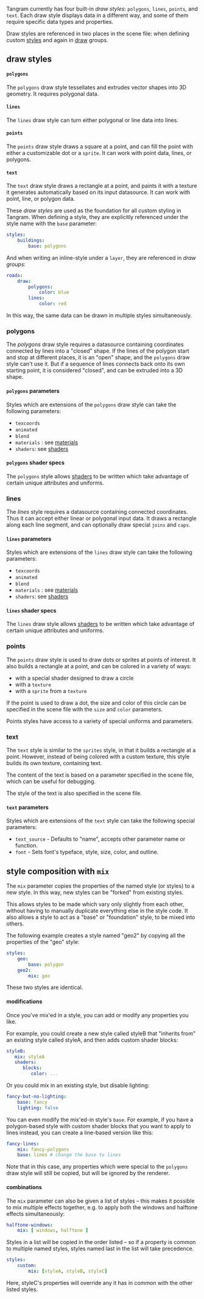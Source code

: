 Tangram currently has four built-in _draw styles_: `polygons`, `lines`, `points`, and `text`. Each draw style displays data in a different way, and some of them require specific data types and properties.

Draw styles are referenced in two places in the scene file: when defining custom [styles](styles.md) and again in [draw](draw.md) groups.

## draw styles

#### `polygons`
The `polygons` draw style tessellates and extrudes vector shapes into 3D geometry. It requires polygonal data.

#### `lines`
The `lines` draw style can turn either polygonal or line data into lines.

#### `points`
The `points` draw style draws a square at a point, and can fill the point with either a customizable dot or a `sprite`. It can work with point data, lines, or polygons.

#### `text`
The `text` draw style draws a rectangle at a point, and paints it with a texture it generates automatically based on its input datasource. It can work with point, line, or polygon data.

These _draw styles_ are used as the foundation for all custom styling in Tangram. When defining a style, they are explicitly referenced under the style name with the `base` parameter:

```yaml
styles:
    buildings:
        base: polygons
```

And when writing an inline-style under a `layer`, they are referenced in _draw groups_:

```yaml
roads:
    draw:
        polygons:
            color: blue
        lines:
            color: red
```

In this way, the same data can be drawn in multiple styles simultaneously.

### polygons
The *polygons* draw style requires a datasource containing coordinates connected by lines into a "closed" shape. If the lines of the polygon start and stop at different places, it is an "open" shape, and the `polygons` draw style can't use it. But if a sequence of lines connects back onto its own starting point, it is considered "closed", and can be extruded into a 3D shape.

#### `polygons` parameters
Styles which are extensions of the `polygons` draw style can take the following parameters:

- `texcoords`
- `animated`
- `blend`
- `materials` : see [materials](materials.md)
- `shaders`: see [shaders](shaders.md)

#### `polygons` shader specs
The `polygons` style allows [shaders](shaders.md) to be written which take advantage of certain unique attributes and uniforms.

### lines
The *lines* style requires a datasource containing connected coordinates. Thus it can accept either linear or polygonal input data. It draws a rectangle along each line segment, and can optionally draw special `joins` and `caps`.

#### `lines` parameters
Styles which are extensions of the `lines` draw style can take the following parameters:

- `texcoords`
- `animated`
- `blend`
- `materials` : see [materials](materials.md)
- `shaders`: see [shaders](shaders.md)

#### `lines` shader specs
The `lines` draw style allows [shaders](shaders.md) to be written which take advantage of certain unique attributes and uniforms.

### points
The `points` draw style is used to draw dots or sprites at points of interest. It also builds a rectangle at a point, and can be colored in a variety of ways:

- with a special shader designed to draw a circle
- with a `texture`
- with a `sprite` from a `texture`

If the point is used to draw a dot, the size and color of this circle can be specified in the scene file with the `size` and `color` parameters.

Points styles have access to a variety of special uniforms and parameters.

### text
The `text` style is similar to the `sprites` style, in that it builds a rectangle at a point. However, instead of being colored with a custom texture, this style builds its own texture, containing text.

The content of the text is based on a parameter specified in the scene file, which can be useful for debugging.

The style of the text is also specified in the scene file.

#### `text` parameters
Styles which are extensions of the `text` style can take the following special parameters:

- `text_source` - Defaults to "name", accepts other parameter name or function.
- `font` - Sets font's typeface, style, size, color, and outline.

## style composition with `mix`

The `mix` parameter copies the properties of the named style (or styles) to a new style. In this way, new styles can be "forked" from existing styles.

This allows styles to be made which vary only slightly from each other, without having to manually duplicate everything else in the style code. It also allows a style to act as a "base" or "foundation" style, to be mixed into others.

The following example creates a style named "geo2" by copying all the properties of the "geo" style:

```yaml
styles:
    geo:
        base: polygon
    geo2:
        mix: geo
```

These two styles are identical.

#### modifications

Once you've mix'ed in a style, you can add or modify any properties you like.

For example, you could create a new style called styleB that "inherits from" an existing style called styleA, and then adds custom shader blocks:

```yaml
styleB:
   mix: styleA
   shaders:
      blocks:
         color: ...
```

Or you could mix in an existing style, but disable lighting:

```yaml
fancy-but-no-lighting:
    base: fancy
    lighting: false
```

You can even modify the mix'ed-in style's `base`. For example, if you have a polygon-based style with custom shader blocks that you want to apply to lines instead, you can create a line-based version like this:

```yaml
fancy-lines:
    mix: fancy-polygons
    base: lines # change the base to lines
```

Note that in this case, any properties which were special to the `polygons` draw style will still be copied, but will be ignored by the renderer.


#### combinations

The `mix` parameter can also be given a list of styles – this makes it possible to mix multiple effects together, e.g. to apply both the windows and halftone effects simultaneously:

```yaml
halftone-windows:
    mix: [ windows, halftone ]
```

Styles in a list will be copied in the order listed – so if a property is common to multiple named styles, styles named last in the list will take precedence.

```yaml
styles:
    custom:
        mix: [styleA, styleB, styleC]
```

Here, styleC's properties will override any it has in common with the other listed styles.
